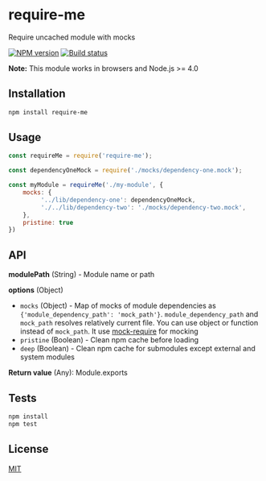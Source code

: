 # require-me
Require uncached module with mocks

[![NPM version](https://img.shields.io/npm/v/require-me.svg)](https://npmjs.org/package/require-me)
[![Build status](https://img.shields.io/travis/tamtakoe/node-require-me.svg)](https://travis-ci.org/tamtakoe/node-require-me)

**Note:** This module works in browsers and Node.js >= 4.0

## Installation

```sh
npm install require-me
```

## Usage

```js
const requireMe = require('require-me');

const dependencyOneMock = require('./mocks/dependency-one.mock');

const myModule = requireMe('./my-module', {
    mocks: {
         '../lib/dependency-one': dependencyOneMock,
         './../lib/dependency-two': './mocks/dependency-two.mock',
    },
    pristine: true
})
```

## API

**modulePath** (String) - Module name or path

**options** (Object)

* `mocks` (Object) - Map of mocks of module dependencies as `{'module_dependency_path': 'mock_path'}`.
                     `module_dependency_path` and `mock_path` resolves relatively current file.
                     You can use object or function instead of `mock_path`.
                     It use [mock-require](https://www.npmjs.com/package/mock-require) for mocking
* `pristine` (Boolean) - Clean npm cache before loading
* `deep` (Boolean) - Clean npm cache for submodules except external and system modules

**Return value** (Any): Module.exports

## Tests

```sh
npm install
npm test
```

## License

[MIT](LICENSE)